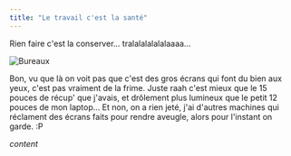 ```yaml
---
title: "Le travail c'est la santé"
---
```


Rien faire c'est la conserver... tralalalalalalaaaa...

![Bureaux](http://static.cyprio.net/wtf/old_pics/tralala.png)

Bon, vu que là on voit pas que c'est des gros écrans qui font du bien aux
yeux, c'est pas vraiment de la frime. Juste raah c'est mieux que le 15 pouces
de récup' que j'avais, et drôlement plus lumineux que le petit 12 pouces de
mon laptop... Et non, on a rien jeté, j'ai d'autres machines qui réclament des
écrans faits pour rendre aveugle, alors pour l'instant on garde. :P

*content* 

